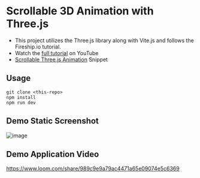 # Scrollable 3D Animation with Three.js

-  This project utilizes the Three.js library along with Vite.js and follows the Fireship.io tutorial.
- Watch the [full tutorial](https://youtu.be/Q7AOvWpIVHU) on YouTube
- [Scrollable Three.js Animation](https://fireship.io/snippets/threejs-scrollbar-animation) Snippet

## Usage

```
git clone <this-repo>
npm install
npm run dev
```

## Demo Static Screenshot
![image](https://user-images.githubusercontent.com/40038829/150879877-9737df09-0584-4819-8c59-fbd0c22ffd70.png)

## Demo Application Video
https://www.loom.com/share/989c9e9a79ac4471a65e09074e5c6369
